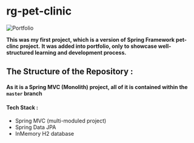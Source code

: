 # rg-pet-clinic

<img alt="Portfolio" src="https://miro.medium.com/max/788/1*OlgqUIhvl5-9dZISlZ2-yQ.jpeg" align="center"/>

**This was my first project, which is a version of Spring Framework pet-clinc project.**
**It was added into portfolio, only to showcase well-structured learning and development process.**

## The Structure of the Repository : 
#### As it is a Spring MVC (Monolith) project, all of it is contained within the `master` branch 
#### Tech Stack : 
- Spring MVC (multi-moduled project) 
- Spring Data JPA
- InMemory H2 database

